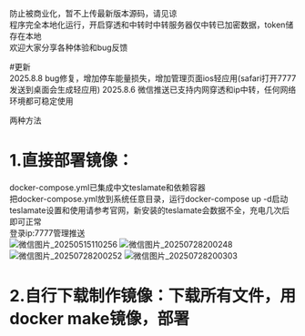 防止被商业化，暂不上传最新版本源码，请见谅  
程序完全本地化运行，开启穿透和中转时中转服务器仅中转已加密数据，token储存在本地  
欢迎大家分享各种体验和bug反馈  
  
#更新  
2025.8.8 bug修复，增加停车能量损失，增加管理页面ios轻应用(safari打开7777发送到桌面会生成轻应用)
2025.8.6 微信推送已支持内网穿透和ip中转，任何网络环境都可稳定使用  
  
两种方法  
# 1.直接部署镜像：  
docker-compose.yml已集成中文teslamate和依赖容器  
把docker-compose.yml放到系统任意目录，运行docker-compose up -d启动  
teslamate设置和使用请参考官网，新安装的teslamate会数据不全，充电几次后即可正常  
登录ip:7777管理推送  
![微信图片_20250515110256](https://github.com/user-attachments/assets/cdeb81d1-c5d1-452d-820b-cf457682d840)
![微信图片_20250728200248](https://github.com/user-attachments/assets/16282f0f-b69a-49f9-89c7-fbb7d53fc46b)
![微信图片_20250728200252](https://github.com/user-attachments/assets/f427c675-1bc2-4c00-b3c8-37b02b028798)
![微信图片_20250728200303](https://github.com/user-attachments/assets/0afa09aa-11dc-43a4-9f3b-3897931bec2d)
# 2.自行下载制作镜像：下载所有文件，用docker make镜像，部署  
